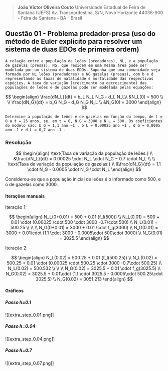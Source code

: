 > **João Victor Oliveira Couto**
> Universidade Estadual de Feira de Santana (UEFS)
> Av. Transnordestina, S/N, Novo Horizonte
> 44036-900 - Feira de Santana - BA - Brasil

## Questão 01 - Problema predador-presa (uso do método de Euler explicito para resolver um sistema de duas EDOs de primeira ordem)

    A relação entre a população de leões (predadores), NL, e a população de gazelas (presas), NG, que residem em uma mesma área pode ser modelada por um sistema de duas EDOs. Suponha que uma comunidade seja formada por NL leões (predadores) e NG gazelas (presas), com b e d representando as taxas de natalidade e mortalidade das respectivas espécies. A taxa de variação (crescimento ou decrescimento) das populações de leões e de gazelas pode ser modelada pelas equações:

$$
\begin{align}
\frac{dN_L}{dt} = b_L N_L N_G - d_L N_L\\
&N_L(0) = 500 \\
\\
\frac{dN_G}{dt} = b_G N_G - d_G N_G N_L \\
&N_G(0) = 3000
\end{align}
$$

    Determine a população de leões e de gazelas em função do tempo, de t = 0 a t = 25 anos, se, em t = 0, N G = 3000 e N L = 500. Os coeficientes do modelo são: b G = 1,1 ano −1 , b L = 0,00025 ano −1 , d G = 0,0005 ano –1 e d L = 0,7 ano −1 .

### Resolução

$$
\begin{align}
\text{Taxa de variação da população de leões:} \\
&\frac{dN_L}{dt} = 0.00025 \cdot N_L \cdot N_G − 0.7 \cdot N_L \\
\\
\text{Taxa de variação da população de gazelas:} \\
&\frac{dN_G}{dt} = 1.1 \cdot N_G - 0.0005 \cdot N_G \cdot N_L
\end{align}
$$

Considerou-se que a população inicial de leões é o informado como 500, e o de gazelas como 3000.

#### Iterações manuais

Iteração 1:

$$
\begin{align}
N_L(0+0.01) = 500 + 0.01 (f_l(500)) \\
N_L(0.01) = 500 + 0.01 \cdot (0.00025 \cdot 500 \cdot 3000 -0.7\cdot 500) \\
N_L(0.01) = 500.25 \\
\\
\\
N_G(0+0.01) = 3000 + 0.01 \cdot f_g(3000) \\
N_G(0.01) = 3000 + 0.01\cdot (1.1 \cdot 3000 - 0.0005\cdot 500\cdot 3000) \\
N_G(0.01) = 3025.5
\end{align}
$$

Iteração 2:

$$
\begin{align}
N_L(0.02) = 500.25 + 0.01 (f_l(500.25)) \\
N_L(0.02) = 500.25 + 0.01 \cdot (0.00025 \cdot 500.25 \cdot 3000 -0.7\cdot 500.25) \\
N_L(0.02) = 500.532 \\
\\
\\
N_G(0.02) = 3025.5 + 0.01 \cdot f_g(3025.5) \\
N_G(0.02) = 3025.5 + 0.01\cdot (1.1 \cdot 3025.5 - 0.0005\cdot 500.25\cdot 3025.5) \\
N_G(0.02) = 3051.213
\end{align}
$$

#### Gráficos

##### Passo h=0.1

![[extra_step_0.01.png]]

##### Passo h=0.04

![[extra_step_0.04.png]]

##### Passo h=0.7

![[extra_step_0.07.png]]
